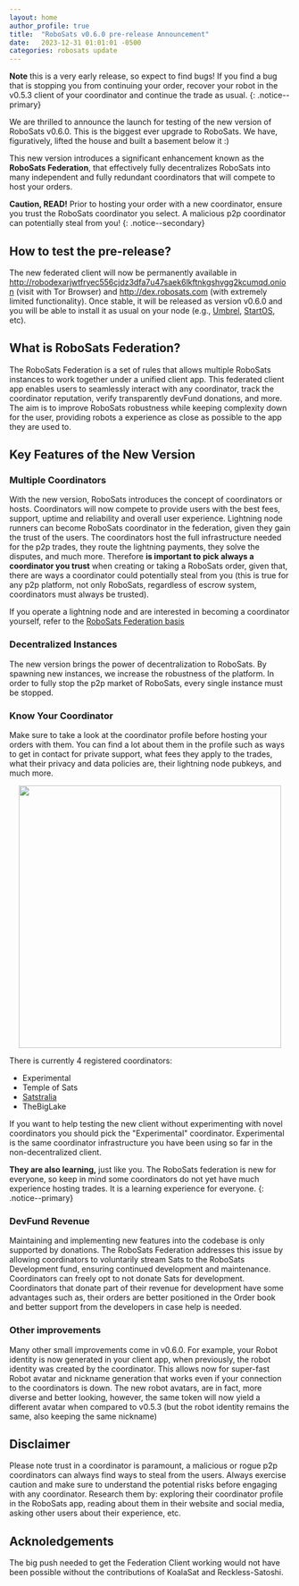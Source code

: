 ```yaml
---
layout: home
author_profile: true
title:  "RoboSats v0.6.0 pre-release Announcement"
date:   2023-12-31 01:01:01 -0500
categories: robosats update
---
```


**Note** this is a very early release, so expect to find bugs! If you find a bug that is stopping you from continuing your order, recover your robot in the v0.5.3 client of your coordinator and continue the trade as usual.
{: .notice--primary}

We are thrilled to announce the launch for testing of the new version of RoboSats v0.6.0. This is the biggest ever upgrade to RoboSats. We have, figuratively, lifted the house and built a basement below it :)

This new version introduces a significant enhancement known as the **RoboSats Federation**, that effectively fully decentralizes RoboSats into many independent and fully redundant coordinators that will compete to host your orders.

**Caution, READ!** Prior to hosting your order with a new coordinator, ensure you trust the RoboSats coordinator you select. A malicious p2p coordinator can potentially steal from you!
{: .notice--secondary}

## How to test the pre-release?
The new federated client will now be permanently available in http://robodexarjwtfryec556cjdz3dfa7u47saek6lkftnkgshvgg2kcumqd.onion
(visit with Tor Browser) and http://dex.robosats.com (with extremely limited functionality). Once stable, it will be released as version v0.6.0 and you will be able to install it as usual on your node (e.g., [Umbrel](https://apps.umbrel.com/app/robosats), [StartOS](https://github.com/RoboSats/robosats-startos/releases), etc).

## What is RoboSats Federation?

The RoboSats Federation is a set of rules that allows multiple RoboSats instances to work together under a unified client app. This federated client app enables users to seamlessly interact with any coordinator, track the coordinator reputation, verify transparently devFund donations, and more. The aim is to improve RoboSats robustness while keeping complexity down for the user, providing robots a experience as close as possible to the app they are used to.

## Key Features of the New Version
### Multiple Coordinators

With the new version, RoboSats introduces the concept of coordinators or hosts. Coordinators will now compete to provide users with the best fees, support, uptime and reliability and overall user experience. Lightning node runners can become RoboSats coordinator in the federation, given they gain the trust of the users. The coordinators host the full infrastructure needed for the p2p trades, they route the lightning payments, they solve the disputes, and much more. Therefore **is important to pick always a coordinator you trust** when creating or taking a RoboSats order, given that, there are ways a coordinator could potentially steal from you (this is true for any p2p platform, not only RoboSats, regardless of escrow system, coordinators must always be trusted).

If you operate a lightning node and are interested in becoming a coordinator yourself, refer to the [RoboSats Federation basis](https://github.com/RoboSats/robosats/blob/main/federation.md)

### Decentralized Instances

The new version brings the power of decentralization to RoboSats. By spawning new instances, we increase the robustness of the platform. In order to fully stop the p2p market of RoboSats, every single instance must be stopped.

### Know Your Coordinator

Make sure to take a look at the coordinator profile before hosting your orders with them. You can find a lot about them in the profile such as ways to get in contact for private support, what fees they apply to the trades, what their privacy and data policies are, their lightning node pubkeys, and much more.

<div align="center">
<img src="/assets/images/pre-release-robosats-decentralized/coordinator-profile-example.png" width="470" />
</div>

There is currently 4 registered coordinators:
- Experimental
- Temple of Sats
- [Satstralia](https://satstralia.com)
- TheBigLake

If you want to help testing the new client without experimenting with novel coordinators you should pick the "Experimental" coordinator. Experimental is the same coordinator infrastructure you have been using so far in the non-decentralized client.

**They are also learning,** just like you. The RoboSats federation is new for everyone, so keep in mind some coordinators do not yet have much experience hosting trades. It is a learning experience for everyone.
{: .notice--primary}

### DevFund Revenue

Maintaining and implementing new features into the codebase is only supported by donations. The RoboSats Federation addresses this issue by allowing coordinators to voluntarily stream Sats to the RoboSats Development fund, ensuring continued development and maintenance. Coordinators can freely opt to not donate Sats for development. Coordinators that donate part of their revenue for development have some advantages such as, their orders are better positioned in the Order book and better support from the developers in case help is needed.

### Other improvements

Many other small improvements come in v0.6.0. For example, your Robot identity is now generated in your client app, when previously, the robot identity was created by the coordinator. This allows now for super-fast Robot avatar and nickname generation that works even if your connection to the coordinators is down. The new robot avatars, are in fact, more diverse and better looking, however, the same token will now yield a different avatar when compared to v0.5.3 (but the robot identity remains the same, also keeping the same nickname)

## Disclaimer

Please note trust in a coordinator is paramount, a malicious or rogue p2p coordinators can always find ways to steal from the users. Always exercise caution and make sure to understand the potential risks before engaging with any coordinator. Research them by: exploring their coordinator profile in the RoboSats app, reading about them in their website and social media, asking other users about their experience, etc.

## Acknoledgements

The big push needed to get the Federation Client working would not have been possible without the contributions of KoalaSat and Reckless-Satoshi.